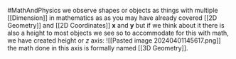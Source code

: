 #MathAndPhysics 
we observe shapes or objects as things with multiple [[Dimension]] in mathematics as as you may have already covered [[2D Geometry]] and [[2D Coordinates]] **x** and **y**  but if we think about it there is also a height to most objects we see so to accommodate for this with math, we have created height or *z* axis:
![[Pasted image 20240401145617.png]]
the math done in this axis is formally named [[3D Geometry]].